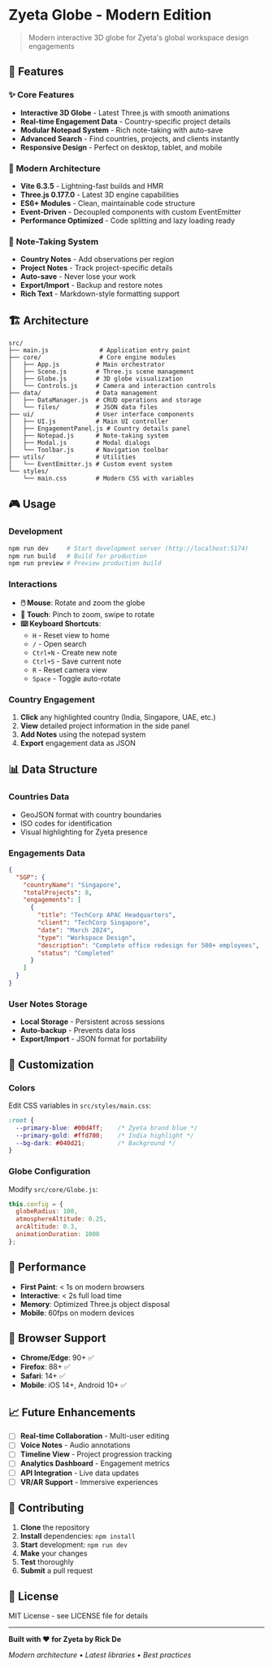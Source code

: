 # Zyeta Globe - Modern Edition

> Modern interactive 3D globe for Zyeta's global workspace design engagements

## 🚀 Features

### ✨ **Core Features**
- **Interactive 3D Globe** - Latest Three.js with smooth animations
- **Real-time Engagement Data** - Country-specific project details
- **Modular Notepad System** - Rich note-taking with auto-save
- **Advanced Search** - Find countries, projects, and clients instantly
- **Responsive Design** - Perfect on desktop, tablet, and mobile

### 🔧 **Modern Architecture**
- **Vite 6.3.5** - Lightning-fast builds and HMR
- **Three.js 0.177.0** - Latest 3D engine capabilities
- **ES6+ Modules** - Clean, maintainable code structure
- **Event-Driven** - Decoupled components with custom EventEmitter
- **Performance Optimized** - Code splitting and lazy loading ready

### 📝 **Note-Taking System**
- **Country Notes** - Add observations per region
- **Project Notes** - Track project-specific details
- **Auto-save** - Never lose your work
- **Export/Import** - Backup and restore notes
- **Rich Text** - Markdown-style formatting support

## 🏗️ Architecture

```
src/
├── main.js              # Application entry point
├── core/                # Core engine modules
│   ├── App.js          # Main orchestrator
│   ├── Scene.js        # Three.js scene management
│   ├── Globe.js        # 3D globe visualization
│   └── Controls.js     # Camera and interaction controls
├── data/               # Data management
│   ├── DataManager.js  # CRUD operations and storage
│   └── files/          # JSON data files
├── ui/                 # User interface components
│   ├── UI.js           # Main UI controller
│   ├── EngagementPanel.js # Country details panel
│   ├── Notepad.js      # Note-taking system
│   ├── Modal.js        # Modal dialogs
│   └── Toolbar.js      # Navigation toolbar
├── utils/              # Utilities
│   └── EventEmitter.js # Custom event system
└── styles/
    └── main.css        # Modern CSS with variables
```

## 🎮 Usage

### **Development**
```bash
npm run dev     # Start development server (http://localhost:5174)
npm run build   # Build for production
npm run preview # Preview production build
```

### **Interactions**
- **🖱️ Mouse**: Rotate and zoom the globe
- **📱 Touch**: Pinch to zoom, swipe to rotate
- **⌨️ Keyboard Shortcuts**:
  - `H` - Reset view to home
  - `/` - Open search
  - `Ctrl+N` - Create new note
  - `Ctrl+S` - Save current note
  - `R` - Reset camera view
  - `Space` - Toggle auto-rotate

### **Country Engagement**
1. **Click** any highlighted country (India, Singapore, UAE, etc.)
2. **View** detailed project information in the side panel
3. **Add Notes** using the notepad system
4. **Export** engagement data as JSON

## 📊 Data Structure

### **Countries Data**
- GeoJSON format with country boundaries
- ISO codes for identification
- Visual highlighting for Zyeta presence

### **Engagements Data**
```json
{
  "SGP": {
    "countryName": "Singapore",
    "totalProjects": 8,
    "engagements": [
      {
        "title": "TechCorp APAC Headquarters",
        "client": "TechCorp Singapore",
        "date": "March 2024",
        "type": "Workspace Design",
        "description": "Complete office redesign for 500+ employees",
        "status": "Completed"
      }
    ]
  }
}
```

### **User Notes Storage**
- **Local Storage** - Persistent across sessions
- **Auto-backup** - Prevents data loss
- **Export/Import** - JSON format for portability

## 🎨 Customization

### **Colors**
Edit CSS variables in `src/styles/main.css`:
```css
:root {
  --primary-blue: #00d4ff;    /* Zyeta brand blue */
  --primary-gold: #ffd700;    /* India highlight */
  --bg-dark: #040d21;         /* Background */
}
```

### **Globe Configuration**
Modify `src/core/Globe.js`:
```javascript
this.config = {
  globeRadius: 100,
  atmosphereAltitude: 0.25,
  arcAltitude: 0.3,
  animationDuration: 1000
};
```

## 🚀 Performance

- **First Paint**: < 1s on modern browsers
- **Interactive**: < 2s full load time
- **Memory**: Optimized Three.js object disposal
- **Mobile**: 60fps on modern devices

## 🔧 Browser Support

- **Chrome/Edge**: 90+ ✅
- **Firefox**: 88+ ✅
- **Safari**: 14+ ✅
- **Mobile**: iOS 14+, Android 10+ ✅

## 📈 Future Enhancements

- [ ] **Real-time Collaboration** - Multi-user editing
- [ ] **Voice Notes** - Audio annotations
- [ ] **Timeline View** - Project progression tracking
- [ ] **Analytics Dashboard** - Engagement metrics
- [ ] **API Integration** - Live data updates
- [ ] **VR/AR Support** - Immersive experiences

## 🤝 Contributing

1. **Clone** the repository
2. **Install** dependencies: `npm install`
3. **Start** development: `npm run dev`
4. **Make** your changes
5. **Test** thoroughly
6. **Submit** a pull request

## 📄 License

MIT License - see LICENSE file for details

---

**Built with ❤️ for Zyeta by Rick De**

*Modern architecture • Latest libraries • Best practices*